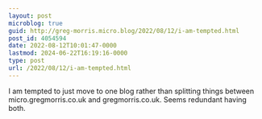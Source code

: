```yaml
---
layout: post
microblog: true
guid: http://greg-morris.micro.blog/2022/08/12/i-am-tempted.html
post_id: 4054594
date: 2022-08-12T10:01:47-0000
lastmod: 2024-06-22T16:19:16-0000
type: post
url: /2022/08/12/i-am-tempted.html
---
```

I am tempted to just move to one blog rather than splitting things between micro.gregmorris.co.uk and gregmorris.co.uk. Seems redundant having both. 
